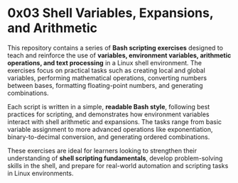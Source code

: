 # 0x03 Shell Variables, Expansions, and Arithmetic

This repository contains a series of **Bash scripting exercises** designed to teach and reinforce the use of **variables, environment variables, arithmetic operations, and text processing** in a Linux shell environment. The exercises focus on practical tasks such as creating local and global variables, performing mathematical operations, converting numbers between bases, formatting floating-point numbers, and generating combinations.

Each script is written in a simple, **readable Bash style**, following best practices for scripting, and demonstrates how environment variables interact with shell arithmetic and expansions. The tasks range from basic variable assignment to more advanced operations like exponentiation, binary-to-decimal conversion, and generating ordered combinations.

These exercises are ideal for learners looking to strengthen their understanding of **shell scripting fundamentals**, develop problem-solving skills in the shell, and prepare for real-world automation and scripting tasks in Linux environments.
